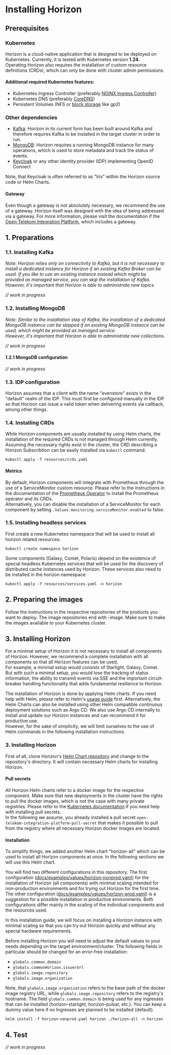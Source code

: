 # Installing Horizon

## Prerequisites

### Kubernetes

Horizon is a cloud-native application that is designed to be deployed on Kubernetes. Currently, it is tested with Kubernetes version **1.24**.  
Operating Horizon also requires the installation of custom resource definitions (CRDs), which can only be done with cluster admin permissions.

#### Additional required Kubernetes features:

- Kubernetes Ingress Controller (preferably [NGINX Ingress Controller](https://kubernetes.github.io/ingress-nginx/))
- Kubernetes DNS (preferably [CoreDNS](https://coredns.io/))
- Persistent Volumes (NFS or [block storage](https://docs.aws.amazon.com/eks/latest/userguide/ebs-csi.html) like gp2)

### Other dependencies

- [Kafka](https://github.com/bitnami/charts/tree/main/bitnami/kafka): Horizon in its current form has been built around Kafka and therefore requires Kafka to be installed in the target cluster in order to run.
- [MongoDB](https://github.com/bitnami/charts/tree/main/bitnami/mongodb): Horizon requires a running MongoDB instance for many operations, which is used to store metadata and track the status of events.
- [Keycloak](https://github.com/telekom/identity-iris-keycloak-charts) or any other identity provider (IDP) implementing OpenID Connect

Note, that Keycloak is often referred to as "Iris" within the Horizon source code or Helm Charts.  

#### Gateway 
Even though a gateway is not absolutely necessary, we recommend the use of a gateway. Horizon itself was designed with the idea of being addressed via a gateway. For more information, please visit the documentation if the [Open Telekom Integration Platform](https://github.com/telekom/Open-Telekom-Integration-Platform), which includes a gateway.

## 1. Preparations

### 1.1. Installing Kafka

*Note: Horizon relies only on connectivity to Kafka, but it is not necessary to install a dedicated instance for Horizon if an existing Kafka Broker can be used. If you like to use an existing instance instead which might be provided as managed service, you can skip the installation of Kafka.  
However, it's important that Horizon is able to administrate new topics.*

*// work in progress*

### 1.2. Installing MongoDB

 *Note: Similar to the installation step of Kafka, the installation of a dedicated MongoDB instance can be skipped if an existing MongoDB instance can be used, which might be provided as managed service.  
 However, it's important that Horizon is able to administrate new collections.*

*// work in progress*

#### 1.2.1 MongoDB configuration

*// work in progress*

### 1.3. IDP configuration

Horizon assumes that a client with the name "evenstore" exists in the "default" realm of the IDP. This must first be configured manually in the IDP so that Horizon can issue a valid token when delivering events via callback, among other things.

### 1.4. Installing CRDs

While Horizon components are usually installed by using Helm charts, the installation of the required CRDs is not managed through Helm currently.  
Assuming the necessary rights exist in the cluster, the CRD describing a Horizon Subscribtion can be easily installed via `kubectl` command:

```
kubectl apply -f resources/crds.yaml
```

#### Metrics

By default, Horizon components will integrate with Prometheus through the use of a ServiceMonitor custom resource. Please refer to the instructions in the documentation of the [Prometheus Operator](https://github.com/prometheus-operator/prometheus-operator) to install the Prometheus operator and its CRDs.  
Alternatively, you can disable the installation of a ServiceMonitor for each component by setting `.Values.monitoring.serviceMonitor.enabled` to false.

### 1.5. Installing headless services

First create a new Kubernetes namespace that will be used to install all horizon related resources:

```
kubectl create namespace horizon
```

Some components (Galaxy, Comet, Polaris) depend on the existence of special headless Kubernetes services that will be used for the discovery of distributed cache instances used by Horizon. These services also need to be installed in the horizon namespace:

```
kubectl apply -f resources/services.yaml -n horizon
```

## 2. Preparing the images

Follow the instructions in the respective repositories of the products you want to deploy. The image repositories end with -image. Make sure to make the images available to your Kubernetes cluster.

## 3. Installing Horizon

For a minimal setup of Horizon it is not necessary to install all components of Horizon. However, we recommend a complete installation with all components so that all Horizon features can be used.  
For example, a minimal setup would consists of Starlight, Galaxy, Comet.  
But with such a minimal setup, you would lose the tracking of status information, the ability to transmit events via SSE and the important circuit-breaker handling functionality that adds fundamental resilience to Horizon.

The installation of Horizon is done by applying Helm charts. If you need help with Helm, please refer to Helm's [usage guide](https://helm.sh/docs/intro/using_helm/) first.
Alternatively, the Helm Charts can also be installed using other Helm compatible continuous deployment solutions such as Argo CD. We also use Argo CD internally to install and update our Horizon instances and  can recommend it for productive use.  
However, for the sake of simplicity, we will limit ourselves to the use of Helm commands in the following installation instructions.

### 3. Installing Horizon

First of all, clone Horizon's [Helm Chart repository](https://github.com/telekom/pubsub-horizon-helm-charts/tree/main) and change to the repository's directory. It will contain necessary Helm charts for installing Horizon.  

#### Pull secrets 

All Horizon Helm charts refer to a docker image for the respective component. Make sure that new deployments in the cluster have the rights to pull the docker images, which is not the case with many private registries. Please refer to the [Kubernetes documentation](https://kubernetes.io/docs/tasks/configure-pod-container/pull-image-private-registry/#registry-secret-existing-credentials) if you need help with installing pull secrets.  
In the following we assume, you already installed a pull secret `open-telekom-integration-platform-pull-secret` that makes it possible to pull from the registry where all necessary Horizon docker images are located.

#### Installation

To simplify things, we added another Helm chart "horizon-all" which can be used to install all Horizon components at once. In the following sections we will use this Helm chart.  

You will find two different configurations in this repository. The first configuration ([docs/examples/values/horizon-nonprod.yaml](https://github.com/telekom/pubsub-horizon/blob/main/docs/examples/values/horizon-nonprod.yaml)) for the installation of Horizon (all components) with minimal scaling intended for non-production environments and for trying out Horizon for the first time. The other configuration ([docs/examples/values/horizon-prod.yaml](https://github.com/telekom/pubsub-horizon/blob/main/docs/examples/values/horizon-nonprod.yaml)) is a suggestion for a possible installation in productive environments. Both configurations differ mainly in the scaling of the individual components and the resources used.  

In this installation guide, we will focus on installing a Horizon instance with minimal scaling so that you can try out Horizon quickly and without any special hardware requirements.  

Before installing Horizon you will need to adjust the default values to your needs depending on the target environment/cluster.
The following fields in particular should be changed for an error-free installation:

- `globals.common.domain`
- `globals.commonHorizon.issuerUrl`
- `globals.image.repository`
- `globals.image.organization`

Note, that `globals.image.organization` refers to the base path of the docker image registry URL, while `globals.image.repository` refers to the registry's hostname. The field `globals.common.domain` is being used for any ingresses that can be installed (horizon-starlight, horizon-pulsar, etc.). You can keep a dummy value here if no Ingresses are planned to be installed (default).

```
helm install -f horizon-nonprod.yaml horizon ./horizon-all -n horizon
```

## 4. Test

*// work in progress*